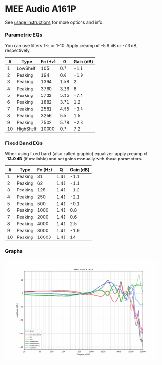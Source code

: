 # MEE Audio A161P
See [usage instructions](https://github.com/jaakkopasanen/AutoEq#usage) for more options and info.

### Parametric EQs
You can use filters 1-5 or 1-10. Apply preamp of -5.9 dB or -7.3 dB, respectively.

|   # | Type      |   Fc (Hz) |    Q |   Gain (dB) |
|-----|-----------|-----------|------|-------------|
|   1 | LowShelf  |       105 | 0.7  |        -1.1 |
|   2 | Peaking   |       194 | 0.6  |        -1.9 |
|   3 | Peaking   |      1394 | 1.58 |         2   |
|   4 | Peaking   |      3760 | 3.26 |         6   |
|   5 | Peaking   |      5732 | 5.95 |        -7.4 |
|   6 | Peaking   |      1882 | 3.71 |         1.2 |
|   7 | Peaking   |      2581 | 4.55 |        -3.4 |
|   8 | Peaking   |      3256 | 5.5  |         1.5 |
|   9 | Peaking   |      7502 | 5.78 |        -2.8 |
|  10 | HighShelf |     10000 | 0.7  |         7.2 |

### Fixed Band EQs
When using fixed band (also called graphic) equalizer, apply preamp of **-13.9 dB** (if available) and set gains manually with these parameters.

|   # | Type    |   Fc (Hz) |    Q |   Gain (dB) |
|-----|---------|-----------|------|-------------|
|   1 | Peaking |        31 | 1.41 |        -1.1 |
|   2 | Peaking |        62 | 1.41 |        -1.1 |
|   3 | Peaking |       125 | 1.41 |        -1.2 |
|   4 | Peaking |       250 | 1.41 |        -2.1 |
|   5 | Peaking |       500 | 1.41 |        -0.1 |
|   6 | Peaking |      1000 | 1.41 |         0.8 |
|   7 | Peaking |      2000 | 1.41 |         0.6 |
|   8 | Peaking |      4000 | 1.41 |         2.5 |
|   9 | Peaking |      8000 | 1.41 |        -1.9 |
|  10 | Peaking |     16000 | 1.41 |        14   |

### Graphs
![](./MEE%20Audio%20A161P.png)
